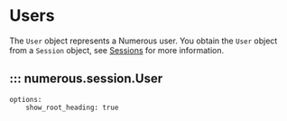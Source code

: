 # Users

The `User` object represents a Numerous user. You obtain the `User` object from a `Session` object, see [Sessions](sessions.md) for more information.

## ::: numerous.session.User
    options:
        show_root_heading: true

